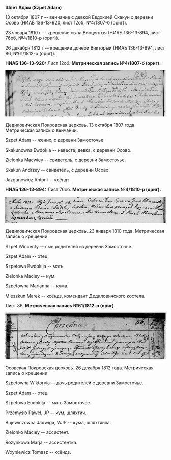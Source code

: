 **Шпет Адам (Szpet Adam)**

13 октября 1807 г -- венчание с девкой Евдокией Скакун с деревни Осово
(НИАБ 136-13-920, лист 12об, №4/1807-б (ориг)).

23 января 1810 г -- крещение сына Винцентыя (НИАБ 136-13-894, лист 76об,
№4/1810-р (ориг)).

26 декабря 1812 г -- крещение дочери Викторыи (НИАБ 136-13-894, лист 86,
№61/1812-р (ориг)).

**НИАБ 136-13-920:** Лист 12об. **Метрическая запись №4/1807-б (ориг).**

![](./media/bdb8bc6e1ede86e334336d913bde0ef6879a2422.png)

Дедиловичская Покровская церковь. 13 октября 1807 года. Метрическая
запись о венчании.

Szpet Adam -- жених, с деревни Замосточье.

Skakunowna Ewdokia -- невеста, девка, с деревни Осовo.

Zielonka Macwiey -- свидетель, с деревни Замосточье.

Skakun Andrzey -- свидетель, с деревни Осовo.

Jazgunowicz Antoni -- ксёндз.

**НИАБ 136-13-894:** Лист 76об. **Метрическая запись №4/1810-р (ориг).**

![](./media/d61858719fb4c4081a7590e16b03354158b36886.png)

Дедиловичская Покровская церковь. 23 января 1810 года. Метрическая
запись о крещении.

Szpet Wincenty -- сын родителей из деревни Замосточье.

Szpet Adam -- отец.

Szpetowa Ewdokija -- мать.

Zielonka Maciey -- кум.

Szpetowna Marianna -- кума.

Mieszkun Marek -- ксёндз, комендант Дедиловичского костела.

Лист 86. **Метрическая запись №61/1812-р (ориг).**

![](./media/a96d349c623383ef10ef984c9eadc8ca8cf0732c.png)

Осовская Покровская церковь. 26 декабря 1812 года. Метрическая запись о
крещении.

Szpetowna Wiktoryia -- дочь родителей с деревни Замосточье.

Szpet Adam -- отец.

Szpetowa Eudokija -- мать Замосточье.

Przemysło Paweł, JP -- кум, шляхтич.

Bujewiczowna Jadwiga, WJP -- кума, шляхтянка.

Zielonko Maciey -- ассистент.

Rozynkowa Marja -- ассистентка.

Woyniewicz Tomasz -- ксёндз.
